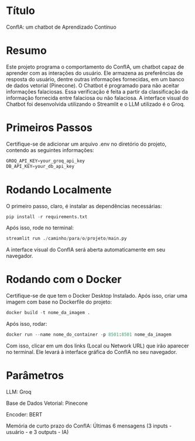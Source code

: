 # Título
ConfIA: um chatbot de Aprendizado Contínuo

# Resumo
Este projeto programa o comportamento do ConfIA, um chatbot capaz de aprender com as interações do usuário. Ele armazena as preferências de resposta do usuário, dentre outras informações fornecidas, em um banco de dados vetorial (Pinecone). O Chatbot é programado para não aceitar informações falaciosas. Essa verificação é feita a partir da classificação da informação fornecida entre falaciosa ou não falaciosa. A interface visual do Chatbot foi desenvolvida utilizando o Streamlit e o LLM utilizado é o Groq.

# Primeiros Passos
Certifique-se de adicionar um arquivo .env no diretório do projeto, contendo as seguintes informações:

```python
GROQ_API_KEY=your_groq_api_key
DB_API_KEY=your_db_api_key
```

# Rodando Localmente
O primeiro passo, claro, é instalar as dependências necessárias:
```python
pip install -r requirements.txt
```

Após isso, rode no terminal:
```python
streamlit run ./caminho/para/o/projeto/main.py
```
A interface visual do ConfIA será aberta automaticamente em seu navegador.

# Rodando com o Docker
Certifique-se de que tem o Docker Desktop Instalado. Após isso, criar uma imagem com base no Dockerfile do projeto:
```python
docker build -t nome_da_imagem .
```

Após isso, rodar:
```python
docker run --name nome_do_container -p 8501:8501 nome_da_imagem
```
Com isso, clicar em um dos links (Local ou Network URL) que irão aparecer no terminal. Ele levará à interface gráfica do ConfIA no seu navegador.

# Parâmetros

LLM: Groq

Base de Dados Vetorial: Pinecone

Encoder: BERT

Memória de curto prazo do ConfIA: Últimas 6 mensagens (3 inputs - usuário - e 3 outputs - IA)


